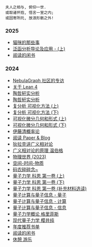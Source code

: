 
```
夫人之相与, 俯仰一世.
或取诸怀抱, 悟言一室之内;
或因寄所托, 放浪形骸之外!
```

### 2025

- [猫咪的那些事](2025/cat.md)
- [泛函分析导论及应用 - (上)](2025/math-functional-analysis-1.md)
- [阅读的闲书](2025/reading.md)

### 2024

- [NebulaGraph 社区的专访](https://mp.weixin.qq.com/s/cKcmK3Cpvq870sTSyCVOiw)
- [关于 Lean 4](2024/lean.md)
- [陶哲轩实分析](2024/math-analysis-1.md)
- [陶哲轩实分析](2024/math-analysis-2.md)
- [复分析 可视化方法 (上)](2024/math-complex-analysis-1.md)
- [复分析 可视化方法 (下)](2024/math-complex-analysis-2.md)
- [可视化微分几何和形式 (上)](2024/math-differential-geometry-1.md)
- [可视化微分几何和形式 (下)](2024/math-differential-geometry-2.md)
- [伊藤清概率论](2024/math-ito.md)
- [阅读 Paper & Blog](2024/paper-blog.md)
- [狄拉克讲广义相对论](2024/physics-dirac.md)
- [广义相对论的原理 温伯格](2024/physics-gravitation-cosmology.md)
- [物理世界 (2023)](2024/physics-introduction.md)
- [空间-时间-物质](2024/physics-space-time-matter.md)
- [码农碎碎念~](2024/programming.md)
- [量子力学 科恩 第一卷 (上)](2024/quantum-1-1.md)
- [量子力学 科恩 第一卷 (下)](2024/quantum-1-2.md)
- [量子力学 科恩 第一卷 (补充材料选读)](2024/quantum-1-3.md)
- [量子计算与量子信息 - 量子](2024/quantum-computation-1.md)
- [量子计算与量子信息 - 计算](2024/quantum-computation-2.md)
- [量子计算与量子信息 - 信息](2024/quantum-computation-3.md)
- [量子力学概论 格里菲斯](2024/quantum-introduction.md)
- [现代量子力学 樱井纯](2024/quantum-modern.md)
- [年度推荐书单](2024/reading-recommended.md)
- [阅读的闲书](2024/reading.md)
- [休憩 游乐](2024/rest.md)
